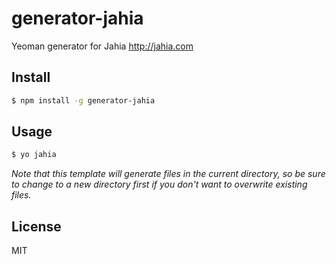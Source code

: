# generator-jahia
Yeoman generator for Jahia http://jahia.com

## Install

```sh
$ npm install -g generator-jahia
```

## Usage

```sh
$ yo jahia
```

*Note that this template will generate files in the current directory, so be sure to change to a new directory first if you don't want to overwrite existing files.*

## License

MIT
